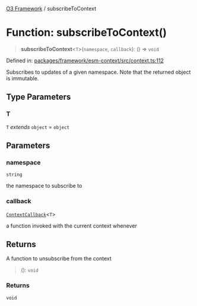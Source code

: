 [O3 Framework](../API.md) / subscribeToContext

# Function: subscribeToContext()

> **subscribeToContext**\<`T`\>(`namespace`, `callback`): () => `void`

Defined in: [packages/framework/esm-context/src/context.ts:112](https://github.com/habeshabro/openmrs-esm-core/blob/main/packages/framework/esm-context/src/context.ts#L112)

Subscribes to updates of a given namespace. Note that the returned object is immutable.

## Type Parameters

### T

`T` *extends* `object` = `object`

## Parameters

### namespace

`string`

the namespace to subscribe to

### callback

[`ContextCallback`](../type-aliases/ContextCallback.md)\<`T`\>

a function invoked with the current context whenever

## Returns

A function to unsubscribe from the context

> (): `void`

### Returns

`void`
